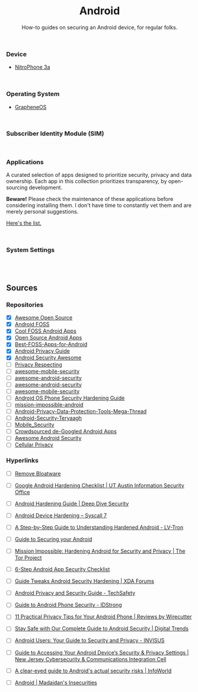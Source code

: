 <h1 align="center">Android</h1>

<p align="center">How-to guides on securing an Android device, for regular folks.</p>

<br>

### Device

- [NitroPhone 3a](https://shop.nitrokey.com/shop/product/nitrophone-3a-506)

<br>

### Operating System

- [GrapheneOS](https://grapheneos.org/)

<br>

### Subscriber Identity Module (SIM)

<br>

### Applications

A curated selection of apps designed to prioritize security, privacy and data ownership. Each app in this collection prioritizes transparency, by open-sourcing development. 

**Beware!** Please check the maintenance of these applications before considering installing them. I don't have time to constantly vet them and are merely personal suggestions.

[Here's the list.](https://github.com/gzachariadis/Android/tree/main/Applications)

<br>

### System Settings

<br>
<br>

## Sources

### Repositories

- [x] [Awesome Open Source](https://github.com/binaryshrey/Awesome-Android-Open-Source-Projects)
- [x] [Android FOSS](https://github.com/offa/android-foss)
- [x] [Cool FOSS Android Apps](https://github.com/albertomosconi/foss-apps)
- [x] [Open Source Android Apps](https://github.com/pcqpcq/open-source-android-apps)
- [x] [Best-FOSS-Apps-for-Android](https://github.com/piyushkumar-prog/Best-FOSS-Apps-for-Android)
- [x] [Android Privacy Guide](https://github.com/z399/Android-privacy-guide)
- [x] [Android Security Awesome](https://github.com/ashishb/android-security-awesome)
- [ ] [Privacy Respecting](https://github.com/nikitavoloboev/privacy-respecting)
- [ ] [awesome-mobile-security](https://github.com/vaib25vicky/awesome-mobile-security)
- [ ] [awesome-android-security](https://github.com/saeidshirazi/awesome-android-security)
- [ ] [awesome-android-security](https://github.com/NetKingJ/awesome-android-security)
- [ ] [awesome-mobile-security](https://github.com/vaib25vicky/awesome-mobile-security)
- [ ] [Android OS Phone Security Hardening Guide](https://github.com/iamthefrogy/FYI/blob/main/Material/Android%20OS%20Phone%20Security%20Hardening%20Guide.pdf)
- [ ] [mission-impossible-android](https://github.com/mission-impossible-android/mission-impossible-android)
- [ ] [Android-Privacy-Data-Protection-Tools-Mega-Thread](https://github.com/tibbi/Android-Privacy-Data-Protection-Tools-Mega-Thread)
- [ ] [Android-Security-Teryaagh](https://github.com/Ralireza/Android-Security-Teryaagh)
- [ ] [Mobile_Security](https://github.com/beerisgood/Mobile_Security)
- [ ] [Crowdsourced de-Googled Android Apps](https://plexus.techlore.tech/)
- [ ] [Awesome Android Security](https://github.com/saeidshirazi/awesome-android-security)
- [ ] [Cellular Privacy](https://github.com/CellularPrivacy/Android-IMSI-Catcher-Detector/wiki/Recommendations)
      
### Hyperlinks

- [ ] [Remove Bloatware](https://www.androidsage.com/2022/04/11/remove-bloatware-uninstall-system-apps-from-any-android/)
- [ ] [Google Android Hardening Checklist | UT Austin Information Security Office](https://security.utexas.edu/handheld-hardening-checklists/android)
- [ ] [Android Hardening Guide | Deep Dive Security](https://deepdivesecurity.ca/blog/android-hardening-guide)
- [ ] [Android Device Hardening – Syscall 7](https://syscall7.com/android-device-hardening/)
- [ ] [A Step-by-Step Guide to Understanding Hardened Android - LV-Tron](https://www.lv-tron.com/a-step-by-step-guide-to-understanding-hardened-android/)
- [ ] [Guide to Securing your Android](https://refugetechsafety.org/wp-content/uploads/2021/08/Guide-to-securing-your-Android-1.pdf)
- [ ] [Mission Impossible: Hardening Android for Security and Privacy | The Tor Project](https://blog.torproject.org/mission-impossible-hardening-android-security-and-privacy/)
- [ ] [6-Step Android App Security Checklist](https://www.getastra.com/blog/mobile/android/android-app-security-checklist/)
- [ ] [Guide Tweaks Android Security Hardening | XDA Forums](https://xdaforums.com/t/guide-tweaks-android-security-hardening.1954513/)
- [ ] [Android Privacy and Security Guide - TechSafety](https://techsafety.org.au/resources/resources-women/android-privacy-security/)
- [ ] [Guide to Android Phone Security - IDStrong](https://www.idstrong.com/sentinel/guide-to-android-security/)
- [ ] [11 Practical Privacy Tips for Your Android Phone | Reviews by Wirecutter](https://www.nytimes.com/wirecutter/guides/privacy-tips-for-android-phone/)
- [ ] [Stay Safe with Our Complete Guide to Android Security | Digital Trends](https://www.digitaltrends.com/mobile/android-security-guide/)
- [ ] [Android Users: Your Guide to Security and Privacy - INVISUS](https://www.invisus.com/resources/android-users-your-guide-to-security-and-privacy/)
- [ ] [Guide to Accessing Your Android Device’s Security & Privacy Settings | New Jersey Cybersecurity & Communications Integration Cell](https://www.cyber.nj.gov/instructional-guides/the-njccics-guide-to-accessing-your-devices-security-privacy-settings)
- [ ] [A clear-eyed guide to Android's actual security risks | InfoWorld](https://www.infoworld.com/article/2609338/a-clear-eyed-guide-to-android-s-actual-security-risks.html)
- [ ] [Android | Madaidan's Insecurities](https://madaidans-insecurities.github.io/android.html)

